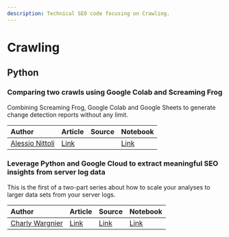 ```yaml
---
description: Technical SEO code focusing on Crawling.
---
```


# Crawling

## Python

### Comparing two crawls using Google Colab and Screaming Frog

Combining Screaming Frog, Google Colab and Google Sheets to generate change detection reports without any limit.

| Author | Article | Source | Notebook |
| :--- | :--- | :--- | :--- |
| [Alessio Nittoli](https://twitter.com/nittolese) | [Link](https://nitto.li/screaming-frog-colab/) |  | [Link](https://colab.research.google.com/drive/1-CwO0GkC7RizVoZVxOE6a2ldK4d7TRHR) |

### Leverage Python and Google Cloud to extract meaningful SEO insights from server log data

This is the first of a two-part series about how to scale your analyses to larger data sets from your server logs.

| Author | Article | Source | Notebook |
| :--- | :--- | :--- | :--- |
|  [Charly Wargnier](https://twitter.com/DataChaz) | [Link](https://searchengineland.com/leverage-python-and-google-cloud-to-extract-meaningful-seo-insights-from-server-log-data-329199) | [Link](https://github.com/CharlyWargnier/Server_Log_Analyser_for_SEO) | [Link](https://colab.research.google.com/drive/1h3IdoDucFg7tIEiSGTjqksuNprgkcced) |

